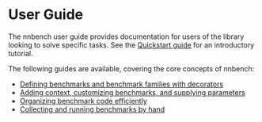# User Guide

The nnbench user guide provides documentation for users of the library looking to solve specific tasks.
See the [Quickstart guide](../quickstart.md) for an introductory tutorial.

The following guides are available, covering the core concepts of nnbench:

* [Defining benchmarks and benchmark families with decorators](benchmarks.md)
* [Adding context, customizing benchmarks, and supplying parameters](customization.md)
* [Organizing benchmark code efficiently](organization.md)
* [Collecting and running benchmarks by hand](runners.md)
